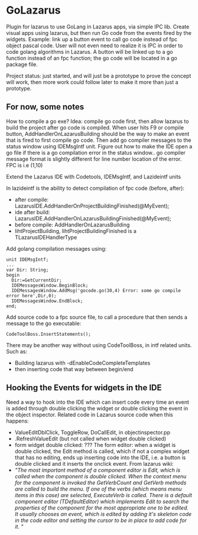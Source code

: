 # GoLazarus
Plugin for lazarus to use GoLang in Lazarus apps, via simple IPC lib. Create visual apps using lazarus, but then run Go code from the events fired by the widgets. Example: link up a button event to call go code instead of fpc object pascal code. User will not even need to realize it is IPC in order to code golang algorithms in Lazarus. A button will be linked up to a go function instead of an fpc function; the go code will be located in a go package file.

Project status: just started, and will just be a prototype to prove the concept will work, then more work could follow later to make it more than just a prototype.

## For now, some notes

How to compile a go exe? Idea: compile go code first, then allow lazarus to build the project after go code is compiled. When user hits F9 or compile button, AddHandlerOnLazarusBuilding should be the way to make an event that is fired to first compile go code. Then add go compiler messages to the status window using IDEMsgIntf unit.  Figure out how to make the IDE open a go file if there is a go compilation error in the status window.. go compiler message format is slightly different for line number location of the error. FPC is i.e (1,10)

Extend the Lazarus IDE with Codetools, IDEMsgIntf, and Lazideintf units

In lazideintf is the ability to detect compilation of fpc code (before, after):
* after compile: LazarusIDE.AddHandlerOnProjectBuildingFinished(@MyEvent);
* ide after build: LazarusIDE.AddHandlerOnLazarusBuildingFinished(@MyEvent);
* before compile: AddHandlerOnLazarusBuilding
* lihtProjectBuilding, lihtProjectBuildingFinished is a TLazarusIDEHandlerType

Add golang compilation messages using:
```
unit IDEMsgIntf;
...
var Dir: String;
begin
  Dir:=GetCurrentDir;
  IDEMessagesWindow.BeginBlock;
  IDEMessagesWindow.AddMsg('gocode.go(30,4) Error: some go compile error here',Dir,0);
  IDEMessagesWindow.EndBlock;
end;
```
Add source code to a fpc source file, to call a procedure that then sends a message to the go executable:
```
CodeToolBoss.InsertStatements();
```
There may be another way without using CodeToolBoss, in intf related units. Such as:
* Building lazarus with -dEnableCodeCompleteTemplates
* then inserting code that way between begin/end

## Hooking the Events for widgets in the IDE
Need a way to hook into the IDE which can insert code every time an event is added through double clicking the widget or double clicking the event in the object inspector. Related code in Lazarus source code when this happens:
* ValueEditDblClick, ToggleRow, DoCallEdit, in objectinspector.pp
* .RefreshValueEdit (but not called when widget double clicked)
* form widget double clicked: ???
The form editor: when a widget is double clicked, the Edit method is called, which if not a complex widget that has no editing, ends up inserting code into the IDE, i.e. a button is double clicked and it inserts the onclick event. From lazarus wiki:
* *"The most important method of a component editor is Edit, which is called when the component is double clicked. When the context menu for the component is invoked the GetVerbCount and GetVerb methods are called to build the menu. If one of the verbs (which means menu items in this case) are selected, ExecuteVerb is called. There is a default component editor (TDefaultEditor) which implements Edit to search the properties of the component for the most appropriate one to be edited. It usually chooses an event, which is edited by adding it's skeleton code in the code editor and setting the cursor to be in place to add code for it. "*
